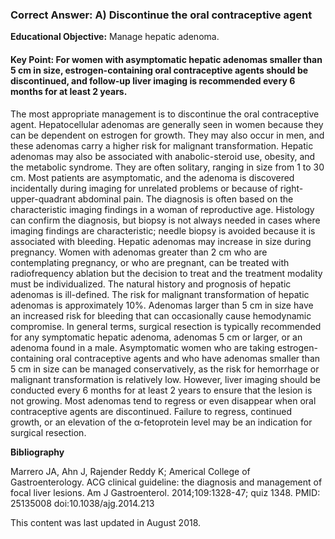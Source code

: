 
### Correct Answer: A) Discontinue the oral contraceptive agent 

**Educational Objective:** Manage hepatic adenoma.

#### **Key Point:** For women with asymptomatic hepatic adenomas smaller than 5 cm in size, estrogen-containing oral contraceptive agents should be discontinued, and follow-up liver imaging is recommended every 6 months for at least 2 years.

The most appropriate management is to discontinue the oral contraceptive agent. Hepatocellular adenomas are generally seen in women because they can be dependent on estrogen for growth. They may also occur in men, and these adenomas carry a higher risk for malignant transformation. Hepatic adenomas may also be associated with anabolic-steroid use, obesity, and the metabolic syndrome. They are often solitary, ranging in size from 1 to 30 cm. Most patients are asymptomatic, and the adenoma is discovered incidentally during imaging for unrelated problems or because of right-upper-quadrant abdominal pain. The diagnosis is often based on the characteristic imaging findings in a woman of reproductive age. Histology can confirm the diagnosis, but biopsy is not always needed in cases where imaging findings are characteristic; needle biopsy is avoided because it is associated with bleeding.
Hepatic adenomas may increase in size during pregnancy. Women with adenomas greater than 2 cm who are contemplating pregnancy, or who are pregnant, can be treated with radiofrequency ablation but the decision to treat and the treatment modality must be individualized.
The natural history and prognosis of hepatic adenomas is ill-defined. The risk for malignant transformation of hepatic adenomas is approximately 10%. Adenomas larger than 5 cm in size have an increased risk for bleeding that can occasionally cause hemodynamic compromise. In general terms, surgical resection is typically recommended for any symptomatic hepatic adenoma, adenomas 5 cm or larger, or an adenoma found in a male.
Asymptomatic women who are taking estrogen-containing oral contraceptive agents and who have adenomas smaller than 5 cm in size can be managed conservatively, as the risk for hemorrhage or malignant transformation is relatively low. However, liver imaging should be conducted every 6 months for at least 2 years to ensure that the lesion is not growing. Most adenomas tend to regress or even disappear when oral contraceptive agents are discontinued. Failure to regress, continued growth, or an elevation of the α-fetoprotein level may be an indication for surgical resection.

**Bibliography**

Marrero JA, Ahn J, Rajender Reddy K; Americal College of Gastroenterology. ACG clinical guideline: the diagnosis and management of focal liver lesions. Am J Gastroenterol. 2014;109:1328-47; quiz 1348. PMID: 25135008 doi:10.1038/ajg.2014.213

This content was last updated in August 2018.